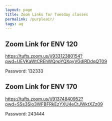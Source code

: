 ```yaml
---
layout: page
title: Zoom Links for Tuesday classes
permalink: /purpleair/
tags: aq
---
```


## Zoom Link for ENV 120
https://tufts.zoom.us/j/93312380154?pwd=UEVKaWtCREhWQnpYQXpyVGdiRDdqQT09

Password: 132333

## Zoom Link for ENV 170
https://tufts.zoom.us/j/91374840952?pwd=SSs3Slo3WFBFRkEzYXU4eCtJWktXZz09

Password: 243444






